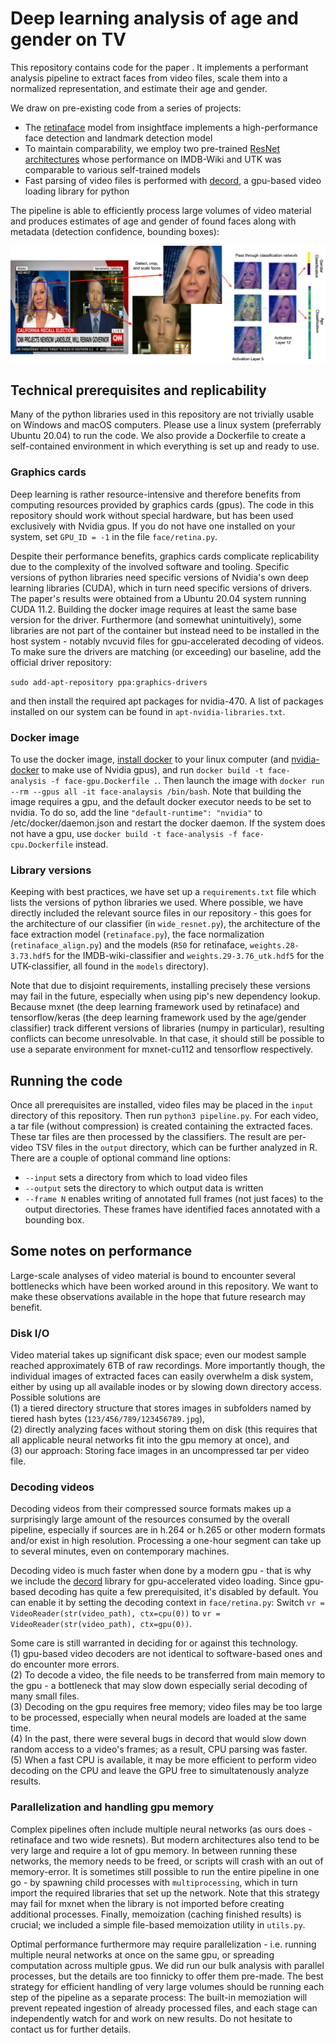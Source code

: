 # Deep learning analysis of age and gender on TV
This repository contains code for the paper <TBD>.
It implements a performant analysis pipeline to extract faces from video files, scale them into a normalized representation, and estimate their age and gender.

We draw on pre-existing code from a series of projects:
- The [retinaface](https://github.com/deepinsight/insightface) model from insightface implements a high-performance face detection and landmark detection model
- To maintain comparability, we employ two pre-trained [ResNet architectures](https://github.com/yu4u/age-gender-estimation) whose performance on IMDB-Wiki and UTK was comparable to various self-trained models
- Fast parsing of video files is performed with [decord](https://github.com/dmlc/decord), a gpu-based video loading library for python

The pipeline is able to efficiently process large volumes of video material and produces estimates of age and gender of found faces along with metadata (detection confidence, bounding boxes):

![Pipeline Visualization](diagnosis/cnns-visualization.png)

## Technical prerequisites and replicability
Many of the python libraries used in this repository are not trivially usable on Windows and macOS computers. Please use a linux system (preferrably Ubuntu 20.04) to run the code. We also provide a Dockerfile to create a self-contained environment in which everything is set up and ready to use.

### Graphics cards
Deep learning is rather resource-intensive and therefore benefits from computing resources provided by graphics cards (gpus). The code in this repository should work without special hardware, but has been used exclusively with Nvidia gpus. If you do not have one installed on your system, set `GPU_ID = -1` in the file `face/retina.py`.

Despite their performance benefits, graphics cards complicate replicability due to the complexity of the involved software and tooling. Specific versions of python libraries need specific versions of Nvidia's own deep learning libraries (CUDA), which in turn need specific versions of drivers. The paper's results were obtained from a Ubuntu 20.04 system running CUDA 11.2. Building the docker image requires at least the same base version for the driver. Furthermore (and somewhat unintuitively), some libraries are not part of the container but instead need to be installed in the host system - notably nvcuvid files for gpu-accelerated decoding of videos. To make sure the drivers are matching (or exceeding) our baseline, add the official driver repository:

`sudo add-apt-repository ppa:graphics-drivers`

and then install the required apt packages for nvidia-470. A list of packages installed on our system can be found in `apt-nvidia-libraries.txt`.

### Docker image
To use the docker image, [install docker](https://docs.docker.com/engine/install/ubuntu/) to your linux computer (and [nvidia-docker](https://github.com/NVIDIA/nvidia-docker) to make use of Nvidia gpus), and run `docker build -t face-analysis -f face-gpu.Dockerfile .`. Then launch the image with `docker run --rm --gpus all -it face-analaysis /bin/bash`. Note that building the image requires a gpu, and the default docker executor needs to be set to nvidia. To do so, add the line `"default-runtime": "nvidia"` to /etc/docker/daemon.json and restart the docker daemon. If the system does not have a gpu, use `docker build -t face-analysis -f face-cpu.Dockerfile` instead.

### Library versions
Keeping with best practices, we have set up a `requirements.txt` file which lists the versions of python libraries we used. Where possible, we have directly included the relevant source files in our repository - this goes for the architecture of our classifier (in `wide_resnet.py`), the architecture of the face extraction model (`retinaface.py`), the face normalization (`retinaface_align.py`) and the models (`R50` for retinaface, `weights.28-3.73.hdf5` for the IMDB-wiki-classifier and `weights.29-3.76_utk.hdf5` for the UTK-classifier, all found in the `models` directory).

Note that due to disjoint requirements, installing precisely these versions may fail in the future, especially when using pip's new dependency lookup. Because mxnet (the deep learning framework used by retinaface) and tensorflow/keras (the deep learning framework used by the age/gender classifier) track different versions of libraries (numpy in particular), resulting conflicts can become unresolvable. In that case, it should still be possible to use a separate environment for mxnet-cu112 and tensorflow respectively.

## Running the code
Once all prerequisites are installed, video files may be placed in the `input` directory of this repository. Then run `python3 pipeline.py`. For each video, a tar file (without compression) is created containing the extracted faces. These tar files are then processed by the classifiers. The result are per-video TSV files in the `output` directory, which can be further analyzed in R. There are a couple of optional command line options:

- `--input` sets a directory from which to load video files
- `--output` sets the directory to which output data is written
- `--frame N` enables writing of annotated full frames (not just faces) to the output directories. These frames have identified faces annotated with a bounding box.

## Some notes on performance
Large-scale analyses of video material is bound to encounter several bottlenecks which have been worked around in this repository. We want to make these observations available in the hope that future research may benefit.

### Disk I/O
Video material takes up significant disk space; even our modest sample reached approximately 6TB of raw recordings. More importantly though, the individual images of extracted faces can easily overwhelm a disk system, either by using up all available inodes or by slowing down directory access. Possible solutions are  
(1) a tiered directory structure that stores images in subfolders named by tiered hash bytes (`123/456/789/123456789.jpg`),  
(2) directly analyzing faces without storing them on disk (this requires that all applicable neural networks fit into the gpu memory at once), and  
(3) our approach: Storing face images in an uncompressed tar per video file.

### Decoding videos
Decoding videos from their compressed source formats makes up a surprisingly large amount of the resources consumed by the overall pipeline, especially if sources are in h.264 or h.265 or other modern formats and/or exist in high resolution. Processing a one-hour segment can take up to several minutes, even on contemporary machines.

Decoding video is much faster when done by a modern gpu - that is why we include the [decord](https://github.com/dmlc/decord) library for gpu-accelerated video loading. Since gpu-based decoding has quite a few prerequisited, it's disabled by default. You can enable it by setting the decoding context in `face/retina.py`:
Switch `vr = VideoReader(str(video_path), ctx=cpu(0))` to  `vr = VideoReader(str(video_path), ctx=gpu(0))`.

Some care is still warranted in deciding for or against this technology.  
(1) gpu-based video decoders are not identical to software-based ones and do encounter more errors.  
(2) To decode a video, the file needs to be transferred from main memory to the gpu - a bottleneck that may slow down especially serial decoding of many small files.  
(3) Decoding on the gpu requires free memory; video files may be too large to be processed, especially when neural models are loaded at the same time.  
(4) In the past, there were several bugs in decord that would slow down random access to a video's frames; as a result, CPU parsing was faster.  
(5) When a fast CPU is available, it may be more efficient to perform video decoding on the CPU and leave the GPU free to simultatenously analyze results.

### Parallelization and handling gpu memory
Complex pipelines often include multiple neural networks (as ours does - retinaface and two wide resnets). But modern architectures also tend to be very large and require a lot of gpu memory. In between running these networks, the memory needs to be freed, or scripts will crash with an out of memory-error. It is sometimes still possible to run the entire pipeline in one go - by spawning child processes with `multiprocessing`, which in turn import the required libraries that set up the network. Note that this strategy may fail for mxnet when the library is not imported before creating additional processes.
Finally, memoization (caching finished results) is crucial; we included a simple file-based memoization utility in `utils.py`.

Optimal performance furthermore may require parallelization - i.e. running multiple neural networks at once on the same gpu, or spreading computation across multiple gpus. We did run our bulk analysis with parallel processes, but the details are too finnicky to offer them pre-made. The best strategy for efficient handling of very large volumes should be running each step of the pipeline as a separate process: The built-in memoziation will prevent repeated ingestion of already processed files, and each stage can independently watch for and work on new results. Do not hesitate to contact us for further details.
